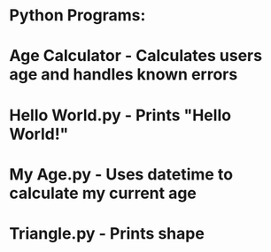 # Python Programs:
# Age Calculator - Calculates users age and handles known errors
# Hello World.py - Prints "Hello World!"
# My Age.py - Uses datetime to calculate my current age
# Triangle.py - Prints shape
